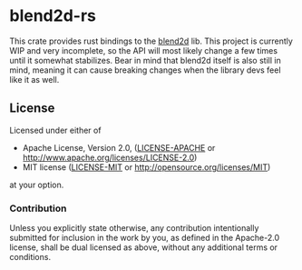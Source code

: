 # blend2d-rs

This crate provides rust bindings to the 
[blend2d](https://github.com/blend2d/blend2d) lib. This project is 
currently WIP and very incomplete, so the API will most likely change a 
few times until it somewhat stabilizes. Bear in mind that blend2d itself 
is also still in mind, meaning it can cause breaking changes when the 
library devs feel like it as well.

## License

Licensed under either of

 * Apache License, Version 2.0, ([LICENSE-APACHE](LICENSE-APACHE) or http://www.apache.org/licenses/LICENSE-2.0)
 * MIT license ([LICENSE-MIT](LICENSE-MIT) or http://opensource.org/licenses/MIT)

at your option.

### Contribution

Unless you explicitly state otherwise, any contribution intentionally
submitted for inclusion in the work by you, as defined in the Apache-2.0
license, shall be dual licensed as above, without any additional terms or
conditions.
